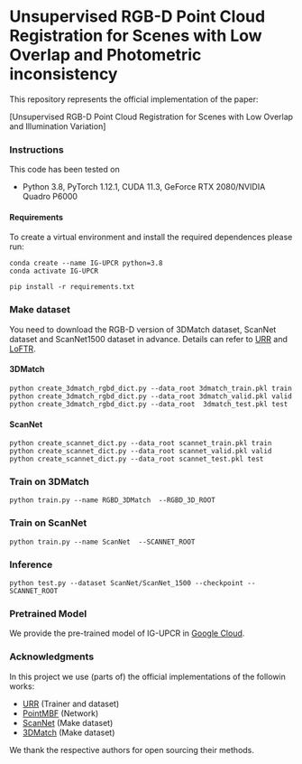 # Unsupervised RGB-D Point Cloud Registration for Scenes with Low Overlap and Photometric inconsistency

This repository represents the official implementation of the paper:

[Unsupervised RGB-D Point Cloud Registration for Scenes with Low Overlap and Illumination Variation]

### Instructions
This code has been tested on 
- Python 3.8, PyTorch 1.12.1, CUDA 11.3, GeForce RTX 2080/NVIDIA Quadro P6000



#### Requirements
To create a virtual environment and install the required dependences please run:
```shell
conda create --name IG-UPCR python=3.8
conda activate IG-UPCR

pip install -r requirements.txt
```

### Make dataset 
You need to download the RGB-D version of 3DMatch dataset, ScanNet dataset and ScanNet1500 dataset in advance.
Details can refer to [URR](https://github.com/mbanani/unsupervisedRR/blob/main/docs/datasets.md) and [LoFTR](https://github.com/zju3dv/LoFTR).

#### 3DMatch
```shell
python create_3dmatch_rgbd_dict.py --data_root 3dmatch_train.pkl train
python create_3dmatch_rgbd_dict.py --data_root 3dmatch_valid.pkl valid
python create_3dmatch_rgbd_dict.py --data_root  3dmatch_test.pkl test
```

#### ScanNet
```shell
python create_scannet_dict.py --data_root scannet_train.pkl train
python create_scannet_dict.py --data_root scannet_valid.pkl valid
python create_scannet_dict.py --data_root scannet_test.pkl test 
```

### Train on 3DMatch
```shell
python train.py --name RGBD_3DMatch  --RGBD_3D_ROOT 
```

### Train on ScanNet
```shell
python train.py --name ScanNet  --SCANNET_ROOT 
```

### Inference
```shell
python test.py --dataset ScanNet/ScanNet_1500 --checkpoint --SCANNET_ROOT
```

### Pretrained Model
We provide the pre-trained model of IG-UPCR in [Google Cloud](https://drive.google.com/drive/folders/1V2ZfkVNG1EG4oEsewJCaNlBU8HQSDYhr?usp=drive_link).

### Acknowledgments
In this project we use (parts of) the official implementations of the followin works: 

- [URR](https://github.com/mbanani/unsupervisedRR) (Trainer and dataset)
- [PointMBF](https://github.com/phdymz/PointMBF) (Network)
- [ScanNet](https://github.com/ScanNet/ScanNet) (Make dataset)
- [3DMatch](https://github.com/andyzeng/3dmatch-toolbox) (Make dataset)

 We thank the respective authors for open sourcing their methods. 



